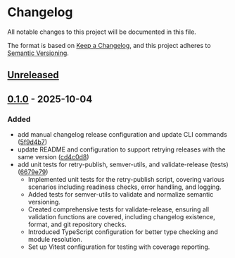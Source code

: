# Changelog

All notable changes to this project will be documented in this file.

The format is based on [Keep a Changelog](https://keepachangelog.com/en/1.1.0/),
and this project adheres to [Semantic Versioning](https://semver.org/spec/v2.0.0.html).

## [Unreleased]

## [0.1.0] - 2025-10-04

### Added
- add manual changelog release configuration and update CLI commands ([5f9d4b7](https://github.com/oorabona/release-it-preset/commit/5f9d4b7))
- update README and configuration to support retrying releases with the same version ([cd4c0d8](https://github.com/oorabona/release-it-preset/commit/cd4c0d8))
- add unit tests for retry-publish, semver-utils, and validate-release (tests) ([6679e79](https://github.com/oorabona/release-it-preset/commit/6679e79))
    - Implemented unit tests for the retry-publish script, covering various scenarios including readiness checks, error handling, and logging.
    - Added tests for semver-utils to validate and normalize semantic versioning.
    - Created comprehensive tests for validate-release, ensuring all validation functions are covered, including changelog existence, format, and git repository checks.
    - Introduced TypeScript configuration for better type checking and module resolution.
    - Set up Vitest configuration for testing with coverage reporting.



[Unreleased]: https://github.com/oorabona/release-it-preset/compare/v0.1.0...HEAD
[v0.1.0]: https://github.com/oorabona/release-it-preset/releases/tag/v0.1.0
[0.1.0]: https://github.com/oorabona/release-it-preset/releases/tag/v0.1.0